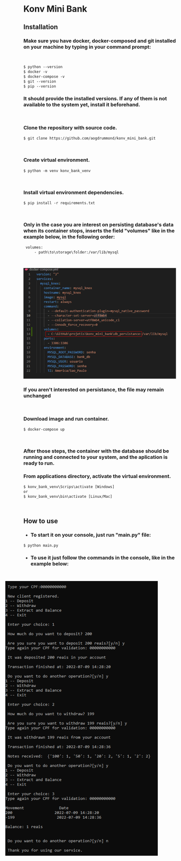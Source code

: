 # Konv Mini Bank



## **Installation**

### Make sure you have docker, docker-composed and git installed on your machine by typing in your command prompt: 

&nbsp;
```
$ python --version
$ docker -v
$ docker-compose -v
$ git --version
$ pip --version
```

### It should provide the installed versions. If any of them is not available to the system yet, install it beforehand.



&nbsp;

### Clone the repository with source code.

```
$ git clone https://github.com/aogdrummond/konv_mini_bank.git
```
&nbsp;
### Create virtual environment.
```
$ python -m venv konv_bank_venv
```
&nbsp;
### Install virtual environment dependencies.
```
$ pip install -r requirements.txt
```
&nbsp;

### Only in the case you are interest on persisting database's data when its container stops, inserts the field "volumes" like in the example below, in the following order:

```
 volumes:
     - path\to\storage\folder:/var/lib/mysql
```
&nbsp;

![Procedure to insert persistance](img/volume_change.png)

### If you aren't interested on persistance, the file may remain unchanged

&nbsp;
### Download image and run container.
```
$ docker-compose up
```
&nbsp;
### After those steps, the container with the database should be running and connected to your system, and the aplication is ready to run.



### From applications directory, activate the virtual environment.

```
$ konv_bank_venv\Scrips\activate [Windows] 
or
$ konv_bank_venv\bin\activate [Linux/Mac] 
```
&nbsp;


## **How to use**
* ### To start it on your console, just run "main.py" file:
```
$ python main.py
```

* ### To use it just follow the commands in the console, like in the example below: 

&nbsp;

<img src="img\usage_flow.png"
     style="float: right; margin-right: 60px;"
/>
